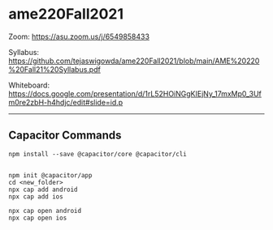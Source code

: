 # ame220Fall2021

Zoom: https://asu.zoom.us/j/6549858433

Syllabus: https://github.com/tejaswigowda/ame220Fall2021/blob/main/AME%20220%20Fall21%20Syllabus.pdf

Whiteboard: https://docs.google.com/presentation/d/1rL52HOiNGgKIEjNy_17mxMp0_3Ufm0re2zbH-h4hdjc/edit#slide=id.p



------

## Capacitor Commands

```
npm install --save @capacitor/core @capacitor/cli


npm init @capacitor/app
cd <new_folder>
npx cap add android
npx cap add ios

npx cap open android
npx cap open ios

```
